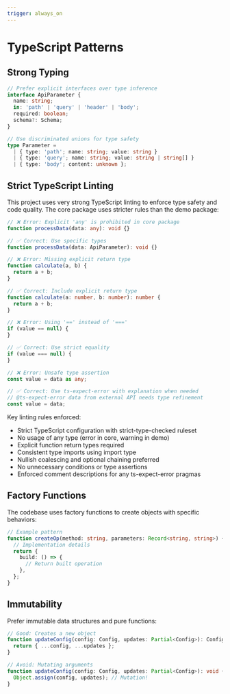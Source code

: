 ```yaml
---
trigger: always_on
---
```


# TypeScript Patterns

## Strong Typing

```typescript
// Prefer explicit interfaces over type inference
interface ApiParameter {
  name: string;
  in: 'path' | 'query' | 'header' | 'body';
  required: boolean;
  schema?: Schema;
}

// Use discriminated unions for type safety
type Parameter =
  | { type: 'path'; name: string; value: string }
  | { type: 'query'; name: string; value: string | string[] }
  | { type: 'body'; content: unknown };
```

## Strict TypeScript Linting

This project uses very strong TypeScript linting to enforce type safety and code quality. The core package uses stricter rules than the demo package:

```typescript
// ❌ Error: Explicit 'any' is prohibited in core package
function processData(data: any): void {}

// ✅ Correct: Use specific types
function processData(data: ApiParameter): void {}

// ❌ Error: Missing explicit return type
function calculate(a, b) {
  return a + b;
}

// ✅ Correct: Include explicit return type
function calculate(a: number, b: number): number {
  return a + b;
}

// ❌ Error: Using '==' instead of '==='
if (value == null) {
}

// ✅ Correct: Use strict equality
if (value === null) {
}

// ❌ Error: Unsafe type assertion
const value = data as any;

// ✅ Correct: Use ts-expect-error with explanation when needed
// @ts-expect-error data from external API needs type refinement
const value = data;
```

Key linting rules enforced:

- Strict TypeScript configuration with strict-type-checked ruleset
- No usage of any type (error in core, warning in demo)
- Explicit function return types required
- Consistent type imports using import type
- Nullish coalescing and optional chaining preferred
- No unnecessary conditions or type assertions
- Enforced comment descriptions for any ts-expect-error pragmas

## Factory Functions

The codebase uses factory functions to create objects with specific behaviors:

```typescript
// Example pattern
function createOp(method: string, parameters: Record<string, string>) {
  // Implementation details
  return {
    build: () => {
      // Return built operation
    },
  };
}
```

## Immutability

Prefer immutable data structures and pure functions:

```typescript
// Good: Creates a new object
function updateConfig(config: Config, updates: Partial<Config>): Config {
  return { ...config, ...updates };
}

// Avoid: Mutating arguments
function updateConfig(config: Config, updates: Partial<Config>): void {
  Object.assign(config, updates); // Mutation!
}
```
